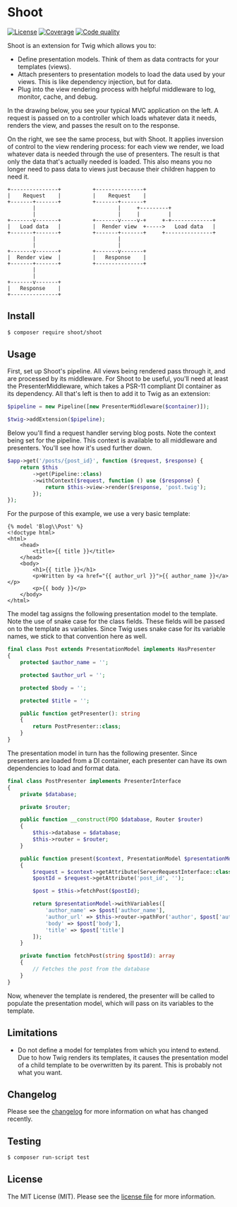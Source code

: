 # Shoot
[![License][ico-license]][link-license]
[![Coverage][ico-coverage]][link-coverage]
[![Code quality][ico-code-quality]][link-code-quality]

Shoot is an extension for Twig which allows you to:
* Define presentation models. Think of them as data contracts for your templates (views).
* Attach presenters to presentation models to load the data used by your views. This is like dependency injection, but
for data.
* Plug into the view rendering process with helpful middleware to log, monitor, cache, and debug.

In the drawing below, you see your typical MVC application on the left. A request is passed on to a controller which
loads whatever data it needs, renders the view, and passes the result on to the response.

On the right, we see the same process, but with Shoot. It applies inversion of control to the view rendering process:
for each view we render, we load whatever data is needed through the use of presenters. The result is that only the data
that's actually needed is loaded. This also means you no longer need to pass data to views just because their children
happen to need it.

```
+---------------+          +---------------+
|    Request    |          |    Request    |
+-------+-------+          +-------+-------+
        |                          |     +---------+
        |                          |     |         |
+-------v-------+          +-------v-----v-+     +-+-------------+
|   Load data   |          |  Render view  +----->   Load data   |
+-------+-------+          +-------+-------+     +---------------+
        |                          |
        |                          |
+-------v-------+          +-------v-------+
|  Render view  |          |   Response    |
+-------+-------+          +---------------+
        |
        |
+-------v-------+
|   Response    |
+---------------+
```

## Install
``` bash
$ composer require shoot/shoot
```

## Usage
First, set up Shoot's pipeline. All views being rendered pass through it, and are processed by its middleware. For Shoot
to be useful, you'll need at least the PresenterMiddleware, which takes a PSR-11 compliant DI container as its
dependency. All that's left is then to add it to Twig as an extension:

```php
$pipeline = new Pipeline([new PresenterMiddleware($container)]);

$twig->addExtension($pipeline);
```

Below you'll find a request handler serving blog posts. Note the context being set for the pipeline. This context is
available to all middleware and presenters. You'll see how it's used further down.

```php
$app->get('/posts/{post_id}', function ($request, $response) {
    return $this
        ->get(Pipeline::class)
        ->withContext($request, function () use ($response) {
            return $this->view->render($response, 'post.twig');
        });
});
```

For the purpose of this example, we use a very basic template:

```twig
{% model 'Blog\\Post' %}
<!doctype html>
<html>
    <head>
        <title>{{ title }}</title>
    </head>
    <body>
        <h1>{{ title }}</h1>
        <p>Written by <a href="{{ author_url }}">{{ author_name }}</a></p>
        <p>{{ body }}</p>
    </body>
</html>
```

The model tag assigns the following presentation model to the template. Note the use of snake case for the class fields.
These fields will be passed on to the template as variables. Since Twig uses snake case for its variable names, we stick
to that convention here as well.

```php
final class Post extends PresentationModel implements HasPresenter
{
    protected $author_name = '';

    protected $author_url = '';

    protected $body = '';

    protected $title = '';

    public function getPresenter(): string
    {
        return PostPresenter::class;
    }
}
```

The presentation model in turn has the following presenter. Since presenters are loaded from a DI container, each
presenter can have its own dependencies to load and format data.

```php
final class PostPresenter implements PresenterInterface
{
    private $database;

    private $router;

    public function __construct(PDO $database, Router $router)
    {
        $this->database = $database;
        $this->router = $router;
    }

    public function present($context, PresentationModel $presentationModel): PresentationModel
    {
        $request = $context->getAttribute(ServerRequestInterface::class);
        $postId = $request->getAttribute('post_id', '');

        $post = $this->fetchPost($postId);

        return $presentationModel->withVariables([
            'author_name' => $post['author_name'],
            'author_url' => $this->router->pathFor('author', $post['author_id']),
            'body' => $post['body'],
            'title' => $post['title']
        ]);
    }

    private function fetchPost(string $postId): array
    {
        // Fetches the post from the database
    }
}
```

Now, whenever the template is rendered, the presenter will be called to populate the presentation model, which will pass
on its variables to the template.

## Limitations
* Do not define a model for templates from which you intend to extend. Due to how Twig renders its templates, it causes
the presentation model of a child template to be overwritten by its parent. This is probably not what you want. 

## Changelog
Please see the [changelog][link-changelog] for more information on what has changed recently.

## Testing
``` bash
$ composer run-script test
```

## License
The MIT License (MIT). Please see the [license file][link-license] for more information.

[ico-license]: https://img.shields.io/badge/license-MIT-brightgreen.svg?style=flat-square
[ico-coverage]: https://img.shields.io/scrutinizer/coverage/g/shootphp/shoot.svg?style=flat-square
[ico-code-quality]: https://img.shields.io/scrutinizer/g/shootphp/shoot.svg?style=flat-square
[link-changelog]: CHANGELOG.md
[link-coverage]: https://scrutinizer-ci.com/g/shootphp/shoot/code-structure
[link-code-quality]: https://scrutinizer-ci.com/g/shootphp/shoot
[link-license]: LICENSE.md
